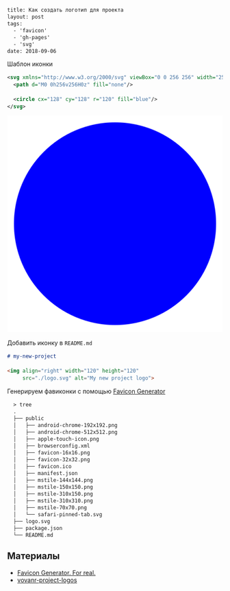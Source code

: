 ```
title: Как создать логотип для проекта
layout: post
tags:
  - 'favicon'
  - 'gh-pages'
  - 'svg'
date: 2018-09-06
```


Шаблон иконки
```svg
<svg xmlns="http://www.w3.org/2000/svg" viewBox="0 0 256 256" width="256" height="256">
  <path d="M0 0h256v256H0z" fill="none"/>

  <circle cx="128" cy="128" r="120" fill="blue"/>
</svg>
```
![Logo template](/images/create-project-logo/logo-template.svg)


Добавить иконку в `README.md`
```md
# my-new-project

<img align="right" width="120" height="120"
     src="./logo.svg" alt="My new project logo">
```


Генерируем фавиконки с помощью [Favicon Generator](https://realfavicongenerator.net/)

```shell
  > tree
  .
  ├── public
  │   ├── android-chrome-192x192.png
  │   ├── android-chrome-512x512.png
  │   ├── apple-touch-icon.png
  │   ├── browserconfig.xml
  │   ├── favicon-16x16.png
  │   ├── favicon-32x32.png
  │   ├── favicon.ico
  │   ├── manifest.json
  │   ├── mstile-144x144.png
  │   ├── mstile-150x150.png
  │   ├── mstile-310x150.png
  │   ├── mstile-310x310.png
  │   ├── mstile-70x70.png
  │   └── safari-pinned-tab.svg
  ├── logo.svg
  ├── package.json
  └── README.md
```


## Материалы
- [Favicon Generator. For real.](https://realfavicongenerator.net/)
- [vovanr-project-logos](https://github.com/VovanR/vovanr-project-logos)
